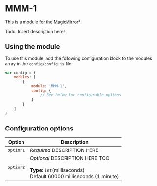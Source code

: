 # MMM-1

This is a module for the [MagicMirror²](https://github.com/MichMich/MagicMirror/).

Todo: Insert description here!

## Using the module

To use this module, add the following configuration block to the modules array in the `config/config.js` file:
```js
var config = {
    modules: [
        {
            module: 'MMM-1',
            config: {
                // See below for configurable options
            }
        }
    ]
}
```

## Configuration options

| Option           | Description
|----------------- |-----------
| `option1`        | *Required* DESCRIPTION HERE
| `option2`        | *Optional* DESCRIPTION HERE TOO <br><br>**Type:** `int`(milliseconds) <br>Default 60000 milliseconds (1 minute)
